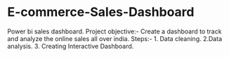 # E-commerce-Sales-Dashboard
Power bi sales dashboard.
Project objective:- Create a dashboard to track and analyze the online sales all over india.
Steps:- 1. Data cleaning.
        2.Data analysis.
        3. Creating Interactive Dashboard.
